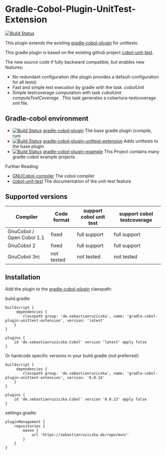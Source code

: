 # Gradle-Cobol-Plugin-UnitTest-Extension
[![Build 
Status](https://travis-ci.org/RosesTheN00b/gradle-cobol-plugin-unittest-extension.svg?branch=master)](https://travis-ci.org/RosesTheN00b/gradle-cobol-plugin-unittest-extension)

This plugin extends the existing [gradle-cobol-plugin](https://github.com/RosesTheN00b/gradle-cobol-plugin) for unittests.

This gradle plugin is based on the existing github project [cobol-unit-test](https://github.com/neopragma/cobol-unit-test).

The new source code if fully backward compatible, but enables new features:

* No redundant configuration (the plugin provides a default-configuration for all tests)
* Fast and simple test execution by gradle with the task _:cobolUnit_
* Simple testcoverage computation with task _cobolUnit_ _computeTestCoverage_ . This task generates a cobertura-testcoverage xml file.


## Gradle-cobol environment

* [![Build Status](https://travis-ci.org/RosesTheN00b/gradle-cobol-plugin.svg?branch=master)](https://travis-ci.org/RosesTheN00b/gradle-cobol-plugin)  [gradle-cobol-plugin](https://github.com/RosesTheN00b/gradle-cobol-plugin) The base gradle plugin (compile, run)
* [![Build Status](https://travis-ci.org/RosesTheN00b/gradle-cobol-plugin-unittest-extension.svg?branch=master)](https://travis-ci.org/RosesTheN00b/gradle-cobol-plugin-unittest-extension)  [gradle-cobol-plugin-unittest-extension](https://github.com/RosesTheN00b/gradle-cobol-plugin-unittest-extension) Adds unittests to the base plugin
* [![Build Status](https://travis-ci.org/RosesTheN00b/gradle-cobol-plugin-example.svg?branch=master)](https://travis-ci.org/RosesTheN00b/gradle-cobol-plugin-example)  [gradle-cobol-plugin-example](https://github.com/RosesTheN00b/gradle-cobol-plugin-example) This Project contains many gradle-cobol example projects

Further Reading:

* [GNUCobol-compiler](https://open-cobol.sourceforge.io/) The cobol compiler
* [cobol-unit-test](https://github.com/neopragma/cobol-unit-test) The documentation of the unit-test feature

## Supported versions

| Compiler | Code format | support cobol unit test | support cobol testcoverage |
| -------- | ----------- | ----------------------- | -------------------------- |
| GnuCobol / Open Cobol 1.1 | fixed | full support | full support |
| GnuCobol 2 | fixed | full support | full support |
| GnuCobol 3rc | not tested | not tested | not tested |




## Installation

Add the plugin to the [gradle-cobol-plugin](https://github.com/RosesTheN00b/gradle-cobol-plugin) classpath:

build.gradle:

    buildscript {
    	 dependencies {
    		classpath group: 'de.sebastianruziczka', name: 'gradle-cobol-plugin-unittest-extension', version: 'latest'
    	}
    }

    plugins {
    	id 'de.sebastianruziczka.Cobol' version 'latest' apply false
    }


Or hardcode specific versions in your build.gradle (not preferred):

    buildscript {
    	 dependencies {
    		classpath group: 'de.sebastianruziczka', name: 'gradle-cobol-plugin-unittest-extension', version: '0.0.14'
    	}
    }

    plugins {
    	id 'de.sebastianruziczka.Cobol' version '0.0.23' apply false
    }

settings.gradle:

    pluginManagement {
    	repositories {
    		maven {
    			url 'https://sebastianruziczka.de/repo/mvn/'
    		}
    	}
    }
